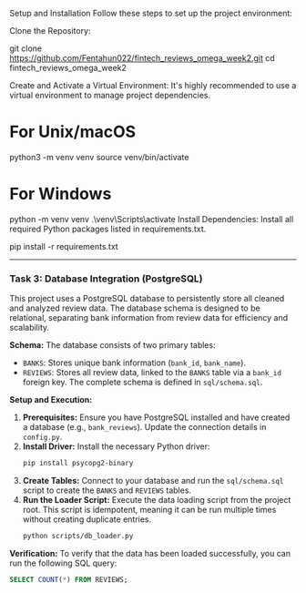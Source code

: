 Setup and Installation
Follow these steps to set up the project environment:

Clone the Repository:

git clone https://github.com/Fentahun022/fintech_reviews_omega_week2.git
cd fintech_reviews_omega_week2

Create and Activate a Virtual Environment: It's highly recommended to use a virtual environment to manage project dependencies.

# For Unix/macOS
python3 -m venv venv
source venv/bin/activate

# For Windows
python -m venv venv
.\venv\Scripts\activate
Install Dependencies: Install all required Python packages listed in requirements.txt.

pip install -r requirements.txt

---

### Task 3: Database Integration (PostgreSQL)

This project uses a PostgreSQL database to persistently store all cleaned and analyzed review data. The database schema is designed to be relational, separating bank information from review data for efficiency and scalability.

**Schema:**
The database consists of two primary tables:
-   `BANKS`: Stores unique bank information (`bank_id`, `bank_name`).
-   `REVIEWS`: Stores all review data, linked to the `BANKS` table via a `bank_id` foreign key.
The complete schema is defined in `sql/schema.sql`.

**Setup and Execution:**

1.  **Prerequisites:** Ensure you have PostgreSQL installed and have created a database (e.g., `bank_reviews`). Update the connection details in `config.py`.
2.  **Install Driver:** Install the necessary Python driver:
    ```bash
    pip install psycopg2-binary
    ```
3.  **Create Tables:** Connect to your database and run the `sql/schema.sql` script to create the `BANKS` and `REVIEWS` tables.
4.  **Run the Loader Script:** Execute the data loading script from the project root. This script is idempotent, meaning it can be run multiple times without creating duplicate entries.
    ```bash
    python scripts/db_loader.py
    ```

**Verification:**
To verify that the data has been loaded successfully, you can run the following SQL query:
```sql
SELECT COUNT(*) FROM REVIEWS;
